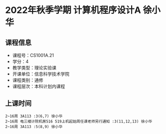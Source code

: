 # 2022年秋季学期 计算机程序设计A 徐小华






## 课程信息

- 课程号：CS1001A.21
- 学分：4
- 教学类型：理论实验课
- 开课单位：信息科学技术学院
- 课程类别：通修
- 课程层次：本科计划内课程

## 上课时间

```
2~16周 3A113 :3(6,7) 徐小华
2~16周 电三楼计院机房516 519上机起始周任课老师另行通知 :3(11,12,13) 徐小华
2~16周 3A113 :5(8,9) 徐小华
```


